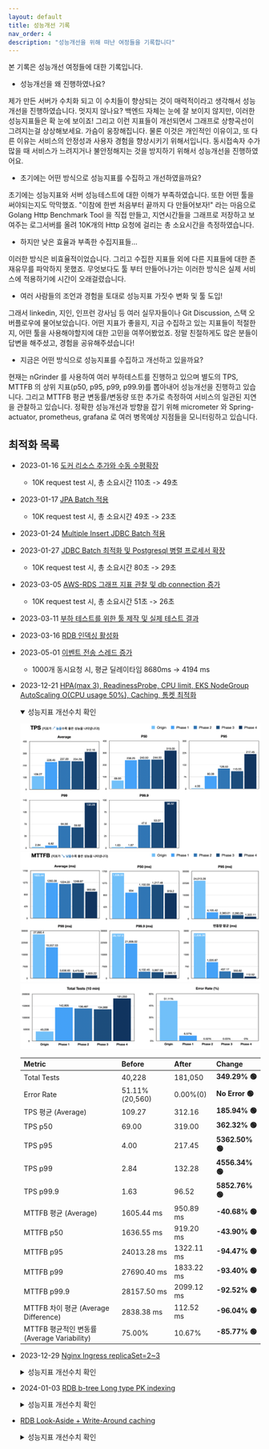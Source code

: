 ```yaml
---
layout: default
title: 성능개선 기록
nav_order: 4
description: "성능개선을 위해 떠난 여정들을 기록합니다"
---
```



본 기록은 성능개선 여정들에 대한 기록입니다.

* 성능개선을 왜 진행하였나요?

제가 만든 서버가 수치화 되고 이 수치들이 향상되는 것이 매력적이라고 생각해서 성능개선을 진행하였습니다.
멋지지 않나요? 백엔드 자체는 눈에 잘 보이지 않지만, 이러한 성능지표들은 확 눈에 보이죠! 그리고 이런 지표들이 개선되면서 그래프로 상향곡선이 그려지는걸 상상해보세요.
가슴이 웅장해집니다. 물론 이것은 개인적인 이유이고, 또 다른 이유는 서비스의 안정성과 사용자 경험을 향상시키기 위해서입니다.
동시접속자 수가 많을 때 서비스가 느려지거나 불안정해지는 것을 방지하기 위해서 성능개선을 진행하였어요.

* 초기에는 어떤 방식으로 성능지표를 수집하고 개선하였을까요?

초기에는 성능지표와 서버 성능테스트에 대한 이해가 부족하였습니다. 또한 어떤 툴을 써야되는지도 막막했죠.
"이참에 한번 처음부터 끝까지 다 만들어보자!" 라는 마음으로 Golang Http Benchmark Tool 을 직접 만들고, 지연시간들을 그래프로 저장하고 보여주는 로그서버를 올려 10K개의 Http 요청에 걸리는 총 소요시간을 측정하였습니다.

* 하지만 낮은 효율과 부족한 수집지표들...

이러한 방식은 비효율적이었습니다. 그리고 수집한 지표들 외에 다른 지표들에 대한 존재유무를 파악하지 못했죠. 
무엇보다도 툴 부터 만들어나가는 이러한 방식은 실제 서비스에 적용하기에 시간이 오래걸렸습니다.

* 여러 사람들의 조언과 경험을 토대로 성능지표 가짓수 변화 및 툴 도입!

그래서 linkedin, 지인, 인프런 강사님 등 여러 실무자들이나 Git Discussion, 스택 오버플로우에 물어보았습니다. 
어떤 지표가 좋을지, 지금 수집하고 있는 지표들이 적절한지, 어떤 툴을 사용해야할지에 대한 고민을 여쭈어봤었죠.
정말 친절하게도 많은 분들이 답변을 해주셨고, 경험을 공유해주셨습니다!

* 지금은 어떤 방식으로 성능지표를 수집하고 개선하고 있을까요?

현재는 nGrinder 를 사용하여 여러 부하테스트를 진행하고 있으며 별도의 TPS, MTTFB 의 상위 지표(p50, p95, p99, p99.9)를 뽑아내어 성능개선을 진행하고 있습니다.
그리고 MTTFB 평균 변동률/변동량 또한 추가로 측정하여 서비스의 일관된 지연을 관찰하고 있습니다. 
정확한 성능개선과 방향을 잡기 위해 micrometer 와 Spring-actuator, prometheus, grafana 로 여러 병목예상 지점들을 모니터링하고 있습니다.


## 최적화 목록
* 2023-01-16 [도커 리소스 추가와 수동 수평확장](https://ghkdqhrbals.github.io/portfolios/docs/project/2023-01-16-chatting(13)/)
  * 10K request test 시, 총 소요시간 110초 -> 49초

* 2023-01-17 [JPA Batch 적용](https://ghkdqhrbals.github.io/portfolios/docs/project/2023-01-17-chatting(15)/)
  * 10K request test 시, 총 소요시간 49초 -> 23초

* 2023-01-24 [Multiple Insert JDBC Batch 적용](https://ghkdqhrbals.github.io/portfolios/docs/project/2023-01-24-chatting(17)/)

* 2023-01-27 [JDBC Batch 최적화 및 Postgresql 병렬 프로세서 확장](https://ghkdqhrbals.github.io/portfolios/docs/project/2023-01-27-chatting(18)/)
  * 10K request test 시, 총 소요시간 80초 -> 29초

* 2023-03-05 [AWS-RDS 그래프 지표 관찰 및 db connection 증가](https://ghkdqhrbals.github.io/portfolios/docs/project/2023-03-05-chatting(21)/)
  * 10K request test 시, 총 소요시간 51초 -> 26초

* 2023-03-11 [부하 테스트를 위한 툴 제작 및 실제 테스트 결과](https://ghkdqhrbals.github.io/portfolios/docs/project/2023-03-11-chatting(23)/)
* 2023-03-16 [RDB 인덱싱 활성화](https://ghkdqhrbals.github.io/portfolios/docs/project/2023-03-16-chatting(25)/)

* 2023-05-01 [이벤트 전송 스레드 증가](https://ghkdqhrbals.github.io/portfolios/docs/project/2023-05-01-chatting(35)/)
  * 1000개 동시요청 시, 평균 딜레이타임 8680ms -> 4194 ms 

* 2023-12-21 [HPA(max 3), ReadinessProbe, CPU limit, EKS NodeGroup AutoScaling O(CPU usage 50%), Caching, 톰켓 최적화](https://ghkdqhrbals.github.io/portfolios/docs/project/2023-12-21-chatting(40)/)

    <details open><summary> 성능지표 개선수치 확인 </summary><div markdown="1">
    
    ![img](../../assets/cd/tps.png)
    ![img](../../assets/cd/mttfb.png)
    ![img](../../assets/cd/p.png)
    
    | Metric             | Before       | After        | Change      |
    |--------------------|--------------|--------------|-------------|
    | Total Tests        | 40,228       | 181,050      | **349.29% 🟢**  |
    | Error Rate         | 51.11%(20,560)| 0.00%(0)     | **No Error 🟢** |
    | TPS 평균 (Average)  | 109.27       | 312.16       | **185.94% 🟢**  |
    | TPS p50            | 69.00        | 319.00       | **362.32% 🟢**  |
    | TPS p95            | 4.00         | 217.45       | **5362.50% 🟢** |
    | TPS p99            | 2.84         | 132.28       | **4556.34% 🟢** |
    | TPS p99.9          | 1.63         | 96.52        | **5852.76% 🟢** |
    | MTTFB 평균 (Average)| 1605.44 ms   | 950.89 ms    | **-40.68% 🟢**  |
    | MTTFB p50          | 1636.55 ms   | 919.20 ms    | **-43.90% 🟢**  |
    | MTTFB p95          | 24013.28 ms  | 1322.11 ms   | **-94.47% 🟢**  |
    | MTTFB p99          | 27690.40 ms  | 1833.22 ms   | **-93.40% 🟢**  |
    | MTTFB p99.9        | 28157.50 ms  | 2099.12 ms   | **-92.52% 🟢**  |
    | MTTFB 차이 평균 (Average Difference)| 2838.38 ms | 112.52 ms | **-96.04% 🟢**  |
    | MTTFB 평균적인 변동률 (Average Variability)| 75.00% | 10.67% | **-85.77% 🟢**  |
    
    </div></details>

* 2023-12-29 [Nginx Ingress replicaSet=2~3](https://ghkdqhrbals.github.io/portfolios/docs/project/2023-12-29-chatting(41)/)

  <details><summary> 성능지표 개선수치 확인 </summary><div markdown="1">

  ![img](../../assets/ingresspod/Untitled.png)
  ![img](../../assets/ingresspod/Untitled2.png)
  ![img](../../assets/ingresspod/Untitled3.png)

  | Metric                               | Ingress Pod 1 | Ingress Pod 2 | Change     |
  |--------------------|---------------|------------|-------------------|-------------|
  | Total Tests                          | 181,050       | 240,587       | 32.93% 🟢  |
  | Error Rate                          | 0.00%(0)      | 0.00%(3)      | N/A        |
  | TPS 평균 (Average)                     | 312.16        | 410.55        | 31.51% 🟢  |
  | TPS p50                              | 319.00        | 422.50        | 32.38% 🟢  |
  | TPS p95                              | 217.45        | 288.60        | 32.69% 🟢  |
  | TPS p99                              | 132.28        | 147.62        | 11.62% 🟢  |
  | TPS p99.9                            | 96.52         | 37.04         | -61.68% 🔴 |
  | MTTFB 평균 (Average)                   | 950.89 ms     | 709.86 ms     | -25.29% 🟢 |
  | MTTFB p50                            | 919.20 ms     | 693.65 ms     | -24.54% 🟢 |
  | MTTFB p95                            | 1322.11 ms    | 958.64 ms     | -27.49% 🟢 |
  | MTTFB p99                            | 1833.22 ms    | 1117.45 ms    | -39.05% 🟢 |
  | MTTFB p99.9                          | 2099.12 ms    | 1396.80 ms    | -33.54% 🟢 |
  | MTTFB 차이 평균 (Average Difference)     | 112.52 ms     | 58.82 ms      | -47.66% 🟢 |
  | MTTFB 평균적인 변동률 (Average Variability) | 10.67%        | 7.67%         | -28.09% 🟢 |

  </div></details>

* 2024-01-03 [RDB b-tree Long type PK indexing](https://ghkdqhrbals.github.io/portfolios/docs/project/2024-01-03-chatting(42)/)

  <details><summary> 성능지표 개선수치 확인 </summary><div markdown="1">

  | Metric          | Before     | After      | Change            |
  |-----------------|------------|------------|-------------------|
  | Total Tests     | 220,313    | 236,957    | 7.54% 🟢          |
  | Error Rate      | 0.00%(7)   | 0.00%(0)   | -                 |
  | TPS 평균          | 377.24     | 404.36     | 7.18% 🟢          |
  | TPS p50         | 390.25     | 420.50     | 7.76% 🟢          |
  | TPS p95         | 270.60     | 277.90     | 2.69% 🟢          |
  | TPS p99         | 92.58      | 64.34      | -30.53% 🔴        |
  | TPS p99.9       | 34.05      | 43.17      | 26.74% 🟢         |
  | MTTFB 평균        | 496.27 ms  | 456.42 ms  | -8.03% 🟢         |
  | MTTFB p50       | 480.31 ms  | 431.84 ms  | -10.07% 🟢        |
  | MTTFB p95       | 882.81 ms  | 799.67 ms  | -9.41% 🟢         |
  | MTTFB p99       | 1163.81 ms | 1130.67 ms | -2.84% 🟢         |
  | MTTFB p99.9     | 1225.86 ms | 1275.62 ms | 4.06% 🔴          |
  | MTTFB 차이 평균     | 106.51 ms  | 74.02 ms   | -30.46% 🟢        |
  | MTTFB 평균적인 변동률  | 20.77%     | 15.27%     | -26.60% 🟢        |

  </div></details>

* [RDB Look-Aside + Write-Around caching](https://ghkdqhrbals.github.io/portfolios/docs/project/2024-02-04-chatting(47)/)

  <details><summary> 성능지표 개선수치 확인 </summary><div markdown="1">

  ![img](../../assets/caching/Untitled.png)
  ![img](../../assets/caching/Untitled2.png)
  ![img](../../assets/caching/Untitled3.png)

  | Metric                               | Before       | After        | Change     |
  |--------------------|--------------|--------------|------------|
  | Total Tests                          | 12,356       | 16,788       | 36.00% 🟢  |
  | Error Rate                           | 0.00%(0)     | 0.00%(0)     | 0 ⚪        |
  | TPS 평균 (Average)                     | 228.81       | 310.89       | 35.87% 🟢  |
  |  TPS p50                             | 240.50       | 307.50       | 27.84% 🟢  |
  | TPS p95                              | 162.40       | 282.85       | 74.20% 🟢  |
  | TPS p99                              | 107.09       | 237.47       | 121.77% 🟢 |
  | TPS p99.9                            | 90.36        | 223.55       | 147.24% 🟢 |
  | MTTFB 평균 (Average)                   | 438.32 ms   | 324.82 ms   | -25.93% 🟢 |
  | MTTFB p50                            | 432.94 ms   | 323.11 ms   | -25.27% 🟢 |
  | MTTFB p95                            | 733.43 ms   | 380.09 ms   | -48.14% 🟢 |
  | MTTFB p99                            | 912.43 ms   | 471.73 ms   | -48.31% 🟢 |
  | MTTFB p99.9                          | 951.93 ms   | 496.67 ms   | -47.85% 🟢 |
  | MTTFB 차이 평균 (Average Difference)     | 65.06 ms | 24.31 ms | -62.68% 🟢 |
  | MTTFB 평균적인 변동률 (Average Variability) | 13.73% | 7.67% | -44.11% 🟢 |

  </div></details>




